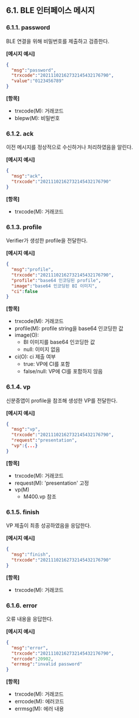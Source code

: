 ## 6.1. BLE 인터페이스 메시지

### 6.1.1. password
BLE 연결을 위해 비밀번호를 제출하고 검증한다.

**[메시지 예시]**

```json
{
  "msg":"password",
  "trxcode":"20211102162732145432176790",
  "value":"0123456789"
}
```

**[항목]**

* trxcode(M): 거래코드
* blepw(M): 비밀번호

### 6.1.2. ack
이전 메시지를 정상적으로 수신하거나 처리하였음을 알린다.


**[메시지 예시]**
```json
{
  "msg":"ack",
  "trxcode":"20211102162732145432176790"
}
```

**[항목]**

* trxcode(M): 거래코드

### 6.1.3. profile
Verifier가 생성한 profile을 전달한다.

**[메시지 예시]**

```json
{
  "msg":"profile",
  "trxcode":"20211102162732145432176790",
  "profile":"base64 인코딩된 profile",
  "image":"base64 인코딩된 BI 이미지",
  "ci":false
}
```

**[항목]**

* trxcode(M): 거래코드
* profile(M): profile string을 base64 인코딩한 값
* image(O):
    * BI 이미지를 base64 인코딩한 값
    * null: 이미지 없음
* ci(O): ci 제출 여부
    * true: VP에 CI를 포함
    * false/null: VP에 CI를 포함하지 않음

### 6.1.4. vp
신분증앱이 profile을 참조해 생성한 VP를 전달한다.

**[메시지 예시]**

```json
{
  "msg":"vp",
  "trxcode":"20211102162732145432176790",
  "request":"presentation",
  "vp":{...}
}
```

**[항목]**

* trxcode(M): 거래코드
* request(M): 'presentation' 고정
* vp(M)
    * M400.vp 참조

### 6.1.5. finish
VP 제출이 최종 성공하였음을 응답한다.

**[메시지 예시]**

```json
{
  "msg":"finish",
  "trxcode":"20211102162732145432176790"
}
```

**[항목]**

* trxcode(M): 거래코드

### 6.1.6. error
오류 내용을 응답한다.

**[메시지 예시]**

```json
{
  "msg":"error",
  "trxcode":"20211102162732145432176790",
  "errcode":20902,
  "errmsg":"invalid password"
}
```

**[항목]**

* trxcode(M): 거래코드
* errcode(M): 에러코드
* errmsg(M): 에러 내용


<div style="page-break-after: always;"></div>


